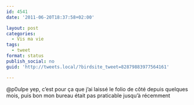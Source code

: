 ```yaml
---
id: 4541
date: '2011-06-20T18:37:58+02:00'

layout: post
categories:
  - Vis ma vie
tags:
  - tweet
format: status
publish_social: no
guid: 'http://tweets.local/?birdsite_tweet=82879883977564161'

---
```


@p0ulpe yep, c’est pour ça que j’ai laissé le folio de côté depuis quelques mois, puis bon mon bureau était pas praticable jusqu’à récemment